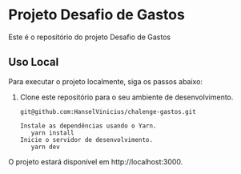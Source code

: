 # Projeto Desafio de Gastos

Este é o repositório do projeto Desafio de Gastos

## Uso Local

Para executar o projeto localmente, siga os passos abaixo:

1. Clone este repositório para o seu ambiente de desenvolvimento.

   ```shell
   git@github.com:HanselVinicius/chalenge-gastos.git

   Instale as dependências usando o Yarn.
      yarn install
   Inicie o servidor de desenvolvimento.
      yarn dev
   
O projeto estará disponível em http://localhost:3000.




